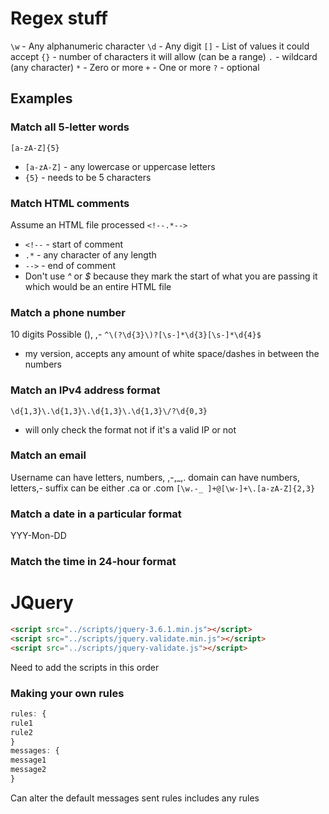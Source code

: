 # Regex stuff
`\w` - Any alphanumeric character
`\d` - Any digit
`[]` - List of values it could accept
`{}` - number of characters it will allow (can be a range)
`.` - wildcard (any character)
`*` - Zero or more
`+` - One or more
`?` - optional
## Examples
### Match all 5-letter words
`[a-zA-Z]{5}`
- `[a-zA-Z]` - any lowercase or uppercase letters
- `{5}` - needs to be 5 characters
### Match HTML comments
Assume an HTML file processed
`<!--.*-->`
- `<!--` - start of comment
- `.*` - any character of any length
- `-->` - end of comment
- Don't use *^* or *$* because they mark the start of what you are passing it which would be an entire HTML file
### Match a phone number
10 digits
Possible (), ,-
`^\(?\d{3}\)?[\s-]*\d{3}[\s-]*\d{4}$`
- my version, accepts any amount of white space/dashes in between the numbers
### Match an IPv4 address format
`\d{1,3}\.\d{1,3}\.\d{1,3}\.\d{1,3}\/?\d{0,3}`
- will only check the format not if it's a valid IP or not
### Match an email
Username can have letters, numbers, ,-,\_,\.
domain can have numbers, letters,-
suffix can be either .ca or .com
`[\w.-_ ]+@[\w-]+\.[a-zA-Z]{2,3}`
### Match a date in a particular format
YYY-Mon-DD
### Match the time in 24-hour format
# JQuery
```html
<script src="../scripts/jquery-3.6.1.min.js"></script>  
<script src="../scripts/jquery.validate.min.js"></script>  
<script src="../scripts/jquery-validate.js"></script>
```
Need to add the scripts in this order
### Making your own rules
```js
rules: {
rule1
rule2
}
messages: {
message1
message2
}
```
Can alter the default messages sent
rules includes any rules 